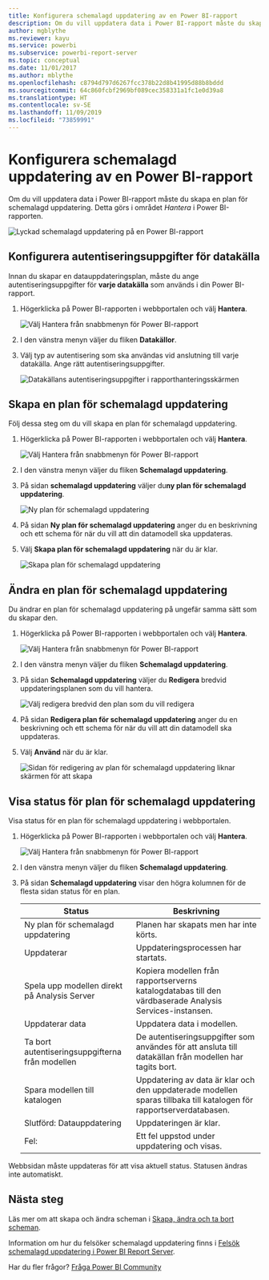 ```yaml
---
title: Konfigurera schemalagd uppdatering av en Power BI-rapport
description: Om du vill uppdatera data i Power BI-rapport måste du skapa en plan för schemalagd uppdatering.
author: mgblythe
ms.reviewer: kayu
ms.service: powerbi
ms.subservice: powerbi-report-server
ms.topic: conceptual
ms.date: 11/01/2017
ms.author: mblythe
ms.openlocfilehash: c8794d797d6267fcc378b22d8b41995d88b8bddd
ms.sourcegitcommit: 64c860fcbf2969bf089cec358331a1fc1e0d39a8
ms.translationtype: HT
ms.contentlocale: sv-SE
ms.lasthandoff: 11/09/2019
ms.locfileid: "73859991"
---
```

# <a name="how-to-configure-power-bi-report-scheduled-refresh"></a>Konfigurera schemalagd uppdatering av en Power BI-rapport
Om du vill uppdatera data i Power BI-rapport måste du skapa en plan för schemalagd uppdatering. Detta görs i området *Hantera* i Power BI-rapporten.

![Lyckad schemalagd uppdatering på en Power BI-rapport](media/configure-scheduled-refresh/scheduled-refresh-success.png)

## <a name="configure-data-source-credentials"></a>Konfigurera autentiseringsuppgifter för datakälla
Innan du skapar en datauppdateringsplan, måste du ange autentiseringsuppgifter för **varje datakälla** som används i din Power BI-rapport.

1. Högerklicka på Power BI-rapporten i webbportalen och välj **Hantera**.
   
    ![Välj Hantera från snabbmenyn för Power BI-rapport](media/configure-scheduled-refresh/manage-power-bi-report.png)
2. I den vänstra menyn väljer du fliken **Datakällor**.
3. Välj typ av autentisering som ska användas vid anslutning till varje datakälla. Ange rätt autentiseringsuppgifter.
   
    ![Datakällans autentiseringsuppgifter i rapporthanteringsskärmen](media/configure-scheduled-refresh/data-source-credentials.png)

## <a name="creating-a-schedule-refresh-plan"></a>Skapa en plan för schemalagd uppdatering
Följ dessa steg om du vill skapa en plan för schemalagd uppdatering.

1. Högerklicka på Power BI-rapporten i webbportalen och välj **Hantera**.
   
    ![Välj Hantera från snabbmenyn för Power BI-rapport](media/configure-scheduled-refresh/manage-power-bi-report.png)
2. I den vänstra menyn väljer du fliken **Schemalagd uppdatering**.
3. På sidan **schemalagd uppdatering** väljer du**ny plan för schemalagd uppdatering**.
   
    ![Ny plan för schemalagd uppdatering](media/configure-scheduled-refresh/new-scheduled-refresh-plan.png)
4. På sidan **Ny plan för schemalagd uppdatering** anger du en beskrivning och ett schema för när du vill att din datamodell ska uppdateras.
5. Välj **Skapa plan för schemalagd uppdatering** när du är klar.
   
    ![Skapa plan för schemalagd uppdatering](media/configure-scheduled-refresh/create-scheduled-refresh-plan.png)

## <a name="modifying-a-schedule-refresh-plan"></a>Ändra en plan för schemalagd uppdatering
Du ändrar en plan för schemalagd uppdatering på ungefär samma sätt som du skapar den.

1. Högerklicka på Power BI-rapporten i webbportalen och välj **Hantera**.
   
    ![Välj Hantera från snabbmenyn för Power BI-rapport](media/configure-scheduled-refresh/manage-power-bi-report.png)
2. I den vänstra menyn väljer du fliken **Schemalagd uppdatering**.
3. På sidan **Schemalagd uppdatering** väljer du **Redigera** bredvid uppdateringsplanen som du vill hantera.
   
    ![Välj redigera bredvid den plan som du vill redigera](media/configure-scheduled-refresh/edit-scheduled-refresh-plan.png)
4. På sidan **Redigera plan för schemalagd uppdatering** anger du en beskrivning och ett schema för när du vill att din datamodell ska uppdateras.
5. Välj **Använd** när du är klar.
   
    ![Sidan för redigering av plan för schemalagd uppdatering liknar skärmen för att skapa](media/configure-scheduled-refresh/edit-scheduled-refresh-plan-page.png)

## <a name="viewing-the-status-of-schedule-refresh-plan"></a>Visa status för plan för schemalagd uppdatering
Visa status för en plan för schemalagd uppdatering i webbportalen.

1. Högerklicka på Power BI-rapporten i webbportalen och välj **Hantera**.
   
    ![Välj Hantera från snabbmenyn för Power BI-rapport](media/configure-scheduled-refresh/manage-power-bi-report.png)
2. I den vänstra menyn väljer du fliken **Schemalagd uppdatering**.
3. På sidan **Schemalagd uppdatering** visar den högra kolumnen för de flesta sidan status för en plan.
   
   | **Status** | **Beskrivning** |
   | --- | --- |
   | Ny plan för schemalagd uppdatering |Planen har skapats men har inte körts. |
   | Uppdaterar |Uppdateringsprocessen har startats. |
   | Spela upp modellen direkt på Analysis Server |Kopiera modellen från rapportserverns katalogdatabas till den värdbaserade Analysis Services-instansen. |
   | Uppdaterar data |Uppdatera data i modellen. |
   | Ta bort autentiseringsuppgifterna från modellen |De autentiseringsuppgifter som användes för att ansluta till datakällan från modellen har tagits bort. |
   | Spara modellen till katalogen |Uppdatering av data är klar och den uppdaterade modellen sparas tillbaka till katalogen för rapportserverdatabasen. |
   | Slutförd: Datauppdatering |Uppdateringen är klar. |
   | Fel: |Ett fel uppstod under uppdatering och visas. |

Webbsidan måste uppdateras för att visa aktuell status. Statusen ändras inte automatiskt.

## <a name="next-steps"></a>Nästa steg
Läs mer om att skapa och ändra scheman i [Skapa, ändra och ta bort scheman](https://docs.microsoft.com/sql/reporting-services/subscriptions/create-modify-and-delete-schedules).

Information om hur du felsöker schemalagd uppdatering finns i [Felsök schemalagd uppdatering i Power BI Report Server](scheduled-refresh-troubleshoot.md).

Har du fler frågor? [Fråga Power BI Community](https://community.powerbi.com/)

